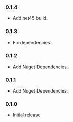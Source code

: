 ﻿### 0.1.4

 * Add net45 build.

### 0.1.3

 * Fix dependencies.
 
### 0.1.2

 * Add Nuget Dependencies.

 ### 0.1.1

 * Add Nuget Dependencies.

### 0.1.0

 * Initial release

